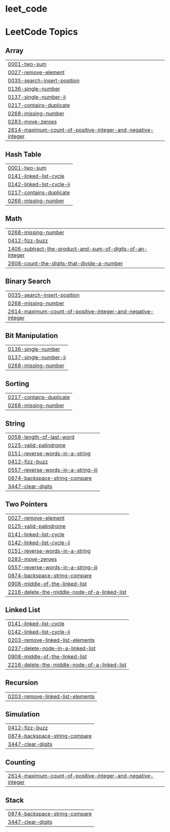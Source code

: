 # leet_code
<!---LeetCode Topics Start-->
# LeetCode Topics
## Array
|  |
| ------- |
| [0001-two-sum](https://github.com/Yaswanthkumarpasupuleti/leet_code/tree/master/0001-two-sum) |
| [0027-remove-element](https://github.com/Yaswanthkumarpasupuleti/leet_code/tree/master/0027-remove-element) |
| [0035-search-insert-position](https://github.com/Yaswanthkumarpasupuleti/leet_code/tree/master/0035-search-insert-position) |
| [0136-single-number](https://github.com/Yaswanthkumarpasupuleti/leet_code/tree/master/0136-single-number) |
| [0137-single-number-ii](https://github.com/Yaswanthkumarpasupuleti/leet_code/tree/master/0137-single-number-ii) |
| [0217-contains-duplicate](https://github.com/Yaswanthkumarpasupuleti/leet_code/tree/master/0217-contains-duplicate) |
| [0268-missing-number](https://github.com/Yaswanthkumarpasupuleti/leet_code/tree/master/0268-missing-number) |
| [0283-move-zeroes](https://github.com/Yaswanthkumarpasupuleti/leet_code/tree/master/0283-move-zeroes) |
| [2614-maximum-count-of-positive-integer-and-negative-integer](https://github.com/Yaswanthkumarpasupuleti/leet_code/tree/master/2614-maximum-count-of-positive-integer-and-negative-integer) |
## Hash Table
|  |
| ------- |
| [0001-two-sum](https://github.com/Yaswanthkumarpasupuleti/leet_code/tree/master/0001-two-sum) |
| [0141-linked-list-cycle](https://github.com/Yaswanthkumarpasupuleti/leet_code/tree/master/0141-linked-list-cycle) |
| [0142-linked-list-cycle-ii](https://github.com/Yaswanthkumarpasupuleti/leet_code/tree/master/0142-linked-list-cycle-ii) |
| [0217-contains-duplicate](https://github.com/Yaswanthkumarpasupuleti/leet_code/tree/master/0217-contains-duplicate) |
| [0268-missing-number](https://github.com/Yaswanthkumarpasupuleti/leet_code/tree/master/0268-missing-number) |
## Math
|  |
| ------- |
| [0268-missing-number](https://github.com/Yaswanthkumarpasupuleti/leet_code/tree/master/0268-missing-number) |
| [0412-fizz-buzz](https://github.com/Yaswanthkumarpasupuleti/leet_code/tree/master/0412-fizz-buzz) |
| [1406-subtract-the-product-and-sum-of-digits-of-an-integer](https://github.com/Yaswanthkumarpasupuleti/leet_code/tree/master/1406-subtract-the-product-and-sum-of-digits-of-an-integer) |
| [2608-count-the-digits-that-divide-a-number](https://github.com/Yaswanthkumarpasupuleti/leet_code/tree/master/2608-count-the-digits-that-divide-a-number) |
## Binary Search
|  |
| ------- |
| [0035-search-insert-position](https://github.com/Yaswanthkumarpasupuleti/leet_code/tree/master/0035-search-insert-position) |
| [0268-missing-number](https://github.com/Yaswanthkumarpasupuleti/leet_code/tree/master/0268-missing-number) |
| [2614-maximum-count-of-positive-integer-and-negative-integer](https://github.com/Yaswanthkumarpasupuleti/leet_code/tree/master/2614-maximum-count-of-positive-integer-and-negative-integer) |
## Bit Manipulation
|  |
| ------- |
| [0136-single-number](https://github.com/Yaswanthkumarpasupuleti/leet_code/tree/master/0136-single-number) |
| [0137-single-number-ii](https://github.com/Yaswanthkumarpasupuleti/leet_code/tree/master/0137-single-number-ii) |
| [0268-missing-number](https://github.com/Yaswanthkumarpasupuleti/leet_code/tree/master/0268-missing-number) |
## Sorting
|  |
| ------- |
| [0217-contains-duplicate](https://github.com/Yaswanthkumarpasupuleti/leet_code/tree/master/0217-contains-duplicate) |
| [0268-missing-number](https://github.com/Yaswanthkumarpasupuleti/leet_code/tree/master/0268-missing-number) |
## String
|  |
| ------- |
| [0058-length-of-last-word](https://github.com/Yaswanthkumarpasupuleti/leet_code/tree/master/0058-length-of-last-word) |
| [0125-valid-palindrome](https://github.com/Yaswanthkumarpasupuleti/leet_code/tree/master/0125-valid-palindrome) |
| [0151-reverse-words-in-a-string](https://github.com/Yaswanthkumarpasupuleti/leet_code/tree/master/0151-reverse-words-in-a-string) |
| [0412-fizz-buzz](https://github.com/Yaswanthkumarpasupuleti/leet_code/tree/master/0412-fizz-buzz) |
| [0557-reverse-words-in-a-string-iii](https://github.com/Yaswanthkumarpasupuleti/leet_code/tree/master/0557-reverse-words-in-a-string-iii) |
| [0874-backspace-string-compare](https://github.com/Yaswanthkumarpasupuleti/leet_code/tree/master/0874-backspace-string-compare) |
| [3447-clear-digits](https://github.com/Yaswanthkumarpasupuleti/leet_code/tree/master/3447-clear-digits) |
## Two Pointers
|  |
| ------- |
| [0027-remove-element](https://github.com/Yaswanthkumarpasupuleti/leet_code/tree/master/0027-remove-element) |
| [0125-valid-palindrome](https://github.com/Yaswanthkumarpasupuleti/leet_code/tree/master/0125-valid-palindrome) |
| [0141-linked-list-cycle](https://github.com/Yaswanthkumarpasupuleti/leet_code/tree/master/0141-linked-list-cycle) |
| [0142-linked-list-cycle-ii](https://github.com/Yaswanthkumarpasupuleti/leet_code/tree/master/0142-linked-list-cycle-ii) |
| [0151-reverse-words-in-a-string](https://github.com/Yaswanthkumarpasupuleti/leet_code/tree/master/0151-reverse-words-in-a-string) |
| [0283-move-zeroes](https://github.com/Yaswanthkumarpasupuleti/leet_code/tree/master/0283-move-zeroes) |
| [0557-reverse-words-in-a-string-iii](https://github.com/Yaswanthkumarpasupuleti/leet_code/tree/master/0557-reverse-words-in-a-string-iii) |
| [0874-backspace-string-compare](https://github.com/Yaswanthkumarpasupuleti/leet_code/tree/master/0874-backspace-string-compare) |
| [0908-middle-of-the-linked-list](https://github.com/Yaswanthkumarpasupuleti/leet_code/tree/master/0908-middle-of-the-linked-list) |
| [2216-delete-the-middle-node-of-a-linked-list](https://github.com/Yaswanthkumarpasupuleti/leet_code/tree/master/2216-delete-the-middle-node-of-a-linked-list) |
## Linked List
|  |
| ------- |
| [0141-linked-list-cycle](https://github.com/Yaswanthkumarpasupuleti/leet_code/tree/master/0141-linked-list-cycle) |
| [0142-linked-list-cycle-ii](https://github.com/Yaswanthkumarpasupuleti/leet_code/tree/master/0142-linked-list-cycle-ii) |
| [0203-remove-linked-list-elements](https://github.com/Yaswanthkumarpasupuleti/leet_code/tree/master/0203-remove-linked-list-elements) |
| [0237-delete-node-in-a-linked-list](https://github.com/Yaswanthkumarpasupuleti/leet_code/tree/master/0237-delete-node-in-a-linked-list) |
| [0908-middle-of-the-linked-list](https://github.com/Yaswanthkumarpasupuleti/leet_code/tree/master/0908-middle-of-the-linked-list) |
| [2216-delete-the-middle-node-of-a-linked-list](https://github.com/Yaswanthkumarpasupuleti/leet_code/tree/master/2216-delete-the-middle-node-of-a-linked-list) |
## Recursion
|  |
| ------- |
| [0203-remove-linked-list-elements](https://github.com/Yaswanthkumarpasupuleti/leet_code/tree/master/0203-remove-linked-list-elements) |
## Simulation
|  |
| ------- |
| [0412-fizz-buzz](https://github.com/Yaswanthkumarpasupuleti/leet_code/tree/master/0412-fizz-buzz) |
| [0874-backspace-string-compare](https://github.com/Yaswanthkumarpasupuleti/leet_code/tree/master/0874-backspace-string-compare) |
| [3447-clear-digits](https://github.com/Yaswanthkumarpasupuleti/leet_code/tree/master/3447-clear-digits) |
## Counting
|  |
| ------- |
| [2614-maximum-count-of-positive-integer-and-negative-integer](https://github.com/Yaswanthkumarpasupuleti/leet_code/tree/master/2614-maximum-count-of-positive-integer-and-negative-integer) |
## Stack
|  |
| ------- |
| [0874-backspace-string-compare](https://github.com/Yaswanthkumarpasupuleti/leet_code/tree/master/0874-backspace-string-compare) |
| [3447-clear-digits](https://github.com/Yaswanthkumarpasupuleti/leet_code/tree/master/3447-clear-digits) |
<!---LeetCode Topics End-->